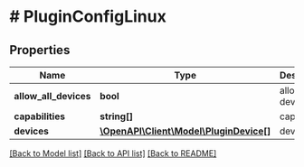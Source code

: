 # # PluginConfigLinux

## Properties

Name | Type | Description | Notes
------------ | ------------- | ------------- | -------------
**allow_all_devices** | **bool** | allow all devices |
**capabilities** | **string[]** | capabilities |
**devices** | [**\OpenAPI\Client\Model\PluginDevice[]**](PluginDevice.md) | devices |

[[Back to Model list]](../../README.md#models) [[Back to API list]](../../README.md#endpoints) [[Back to README]](../../README.md)
